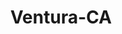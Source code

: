 ---
title: Ventura-CA
slug: ventura-ca
f_state:
- cms/state/california.md
f_locations:
- cms/payday-loan/advance-america-3066.md
- cms/payday-loan/cash-it-here-7755.md
- cms/payday-loan/cash-plus-8207.md
- cms/payday-loan/cash-plus-8285.md
- cms/payday-loan/cash-plus-ventura-8347.md
- cms/payday-loan/check-cashing-10724.md
- cms/payday-loan/check-into-cash-11604.md
- cms/payday-loan/check-into-cash-11654.md
- cms/payday-loan/continental-currency-15344.md
- cms/payday-loan/continental-currency-15356.md
- cms/payday-loan/continental-currency-15363.md
- cms/payday-loan/dollar-mart-16072.md
- cms/payday-loan/elite-check-cashing-16755.md
- cms/payday-loan/fernandos-check-cashing-17982.md
- cms/payday-loan/loans-checks-20497.md
- cms/payday-loan/oak-brook-financial-corp-23141.md
- cms/payday-loan/pawn-shop-of-ventura-23496.md
- cms/payday-loan/payday-advance-23737.md
- cms/payday-loan/payless-loans-24172.md
- cms/payday-loan/payless-loans-24174.md
- cms/payday-loan/urgent-money-service-28293.md
- cms/payday-loan/villa-corona-casa-de-cambio-28573.md
updated-on: '2024-05-30T13:41:28.615Z'
created-on: '2024-05-30T13:41:28.615Z'
published-on: '2024-05-30T13:54:32.469Z'
f_city: Ventura
layout: '[city].html'
tags: city
---